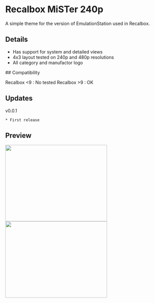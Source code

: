 # Recalbox MiSTer 240p

A simple theme for the version of EmulationStation used in Recalbox.

## Details

* Has support for system and detailed views
* 4x3 layout tested on 240p and 480p resolutions
* All category and manufactor logo

## Compatibility

Recalbox <9 : No tested
Recalbox >9 : OK

## Updates

v0.0.1

```
* First release
```

## Preview

<img src="https://i.ibb.co/dpyVCJP/screenshot-2024-01-22-T09-21-54-801.png" width="320" height="240">
<img src="https://i.ibb.co/kKYZBGD/screenshot-2024-01-22-T13-42-28-787-Z.png" width="320" height="240">
